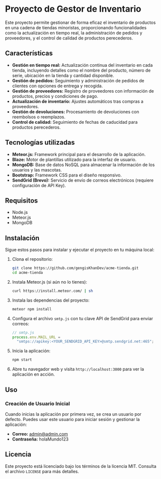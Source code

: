 # Proyecto de Gestor de Inventario

Este proyecto permite gestionar de forma eficaz el inventario de productos en una cadena de tiendas minoristas, proporcionando funcionalidades como la actualización en tiempo real, la administración de pedidos y proveedores, y el control de calidad de productos perecederos.

## Características

- **Gestión en tiempo real:** Actualización continua del inventario en cada tienda, incluyendo detalles como el nombre del producto, número de serie, ubicación en la tienda y cantidad disponible.
- **Gestión de pedidos:** Seguimiento y administración de pedidos de clientes con opciones de entrega y recogida.
- **Gestión de proveedores:** Registro de proveedores con información de productos, precios y condiciones de pago.
- **Actualización de inventario:** Ajustes automáticos tras compras a proveedores.
- **Gestión de devoluciones:** Procesamiento de devoluciones con reembolsos o reemplazos.
- **Control de calidad:** Seguimiento de fechas de caducidad para productos perecederos.

## Tecnologías utilizadas

- **Meteor.js:** Framework principal para el desarrollo de la aplicación.
- **Blaze:** Motor de plantillas utilizado para la interfaz de usuario.
- **MongoDB:** Base de datos NoSQL para almacenar la información de los usuarios y las mascotas.
- **Bootstrap:** Framework CSS para el diseño responsivo.
- **SendGrid (Brevo):** Servicio de envío de correos electrónicos (requiere configuración de API Key).

## Requisitos

- Node.js
- Meteor.js
- MongoDB

## Instalación

Sigue estos pasos para instalar y ejecutar el proyecto en tu máquina local:

1. Clona el repositorio:

   ```bash
   git clone https://github.com/gengisKhanDev/acme-tienda.git
   cd acme-tienda
   ```

2. Instala Meteor.js (si aún no lo tienes):

   ```bash
   curl https://install.meteor.com/ | sh
   ```

3. Instala las dependencias del proyecto:

   ```bash
   meteor npm install
   ```

4. Configura el archivo `smtp.js` con tu clave API de SendGrid para enviar correos:

   ```javascript
   // smtp.js
   process.env.MAIL_URL =
     "smtps://apikey:<YOUR_SENDGRID_API_KEY>@smtp.sendgrid.net:465";
   ```

5. Inicia la aplicación:

   ```bash
   npm start
   ```

6. Abre tu navegador web y visita `http://localhost:3000` para ver la aplicación en acción.

## Uso

### Creación de Usuario Inicial

Cuando inicias la aplicación por primera vez, se crea un usuario por defecto. Puedes usar este usuario para iniciar sesión y gestionar la aplicación:

- **Correo:** admin@admin.com
- **Contraseña:** holaMundo123


## Licencia

Este proyecto está licenciado bajo los términos de la licencia MIT. Consulta el archivo `LICENSE` para más detalles.
